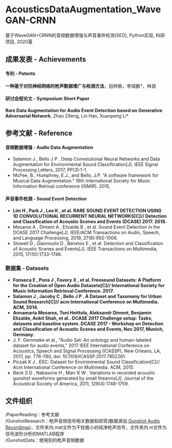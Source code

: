 # AcousticsDataAugmentation_WaveGAN-CRNN基于WaveGAN+CRNN的音频数据增强与声音事件检测(SED), Python实现, 科研项目, 2020夏## 成果发表 - Achievements#### 专利 - Patents**一种基于对抗神经网络的枪声数据增广与检测方法**，招梓枫，李煊鹏*，林涵  #### 研讨会短论文 - Symposium Short Paper**Rare Data Augmentation for Audio Event Detectionbased on Generative Adversarial Network**, Zhao Zifeng, Lin Han, Xuanpeng Li*## 参考文献 - Reference  #### 音频数据增强 - Audio Data Augmentation  * Salamon J , Bello J P . Deep Convolutional Neural Networks and Data Augmentation for Environmental Sound Classification[J]. IEEE Signal Processing Letters, 2017, PP(3):1-1.  * McFee, B., Humphrey, E.J., and Bello, J.P. “A software framework for Musical Data Augmentation.” 16th International Society for Music Information Retrival conference (ISMIR). 2015.  #### 声音事件检测 - Sound Event Detection* **Lim H , Park J , Lee K , et al. RARE SOUND EVENT DETECTION USING 1D CONVOLUTIONAL RECURRENT NEURAL NETWORKS[C]// Detection and Classification of Acoustic Scenes and Events (DCASE) 2017. 2018.**  * Mesaros A , Diment A , Elizalde B , et al. Sound Event Detection in the DCASE 2017 Challenge[J]. IEEE/ACM Transactions on Audio, Speech, and Language Processing, 2019, 27(6):992-1006.  * Stowell D , Giannoulis D , Benetos E , et al. Detection and Classification of Acoustic Scenes and Events[J]. IEEE Transactions on Multimedia, 2015, 17(10):1733-1746.### 数据集 - Datasets* **Fonseca E , Pons J , Favory X , et al. Freesound Datasets: A Platform for the Creation of Open Audio Datasets[C]// International Society for Music Information Retrieval Conference. 2017.**  * **Salamon J , Jacoby C , Bello J P . A Dataset and Taxonomy for Urban Sound Research[C]// acm International Conference on Multimedia. ACM, 2014.**  * **Annamaria Mesaros, Toni Heittola, Aleksandr Diment, Benjamin Elizalde, Ankit Shah, et al.. DCASE 2017 Challenge setup: Tasks, datasets and baseline system. DCASE 2017 - Workshop on Detection and Classification of Acoustic Scenes and Events, Nov 2017, Munich, Germany.**  * J. F. Gemmeke et al., "Audio Set: An ontology and human-labeled dataset for audio events," 2017 IEEE International Conference on Acoustics, Speech and Signal Processing (ICASSP), New Orleans, LA, 2017, pp. 776-780, doi: 10.1109/ICASSP.2017.7952261.  * Piczak K J . ESC: Dataset for Environmental Sound Classification[C]// Acm International Conference on Multimedia. ACM, 2015.    * Beck S D , Nakasone H , Marr K W . Variations in recorded acoustic gunshot waveforms generated by small firearms[J]. Journal of the Acoustical Society of America, 2011, 129(4):1748-1759.## 文件组织  /PaperReading：参考文献  /GunshotResearch：枪声音频信号相关数据和研究(数据源自[ Gunshot Audio Recordings](https://www.montana.edu/rmaher/gunshots/))，文件夹内.mat文件为干扰极小的纯净枪声信号，文件夹内.m文件为信号波形分析的MATLAB程序  /GunshotData：使用到的枪声音频数据